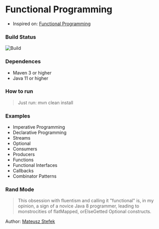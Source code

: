 # Functional Programming #

* Inspired on: [Functional Programming](https://github.com/amigoscode/java-functional-programming)

### Build Status

![Build](https://github.com/oseasjs/functional-programming/workflows/Build/badge.svg)


### Dependences

* Maven 3 or higher
* Java 11 or higher

### How to run

> Just run: mvn clean install 

### Examples ###

* Imperative Programming
* Declarative Programming
* Streams
* Optional
* Consumers
* Producers
* Functions
* Functional Interfaces
* Callbacks
* Combinator Patterns

### Rand Mode

> This obsession with fluentism and calling it "functional" is, in my opinion, a sign of a novice Java 8 programmer, leading to monstrocities of flatMapped, orElseGetted Optional constructs.
>
Author: [Mateusz Stefek](https://codereview.stackexchange.com/questions/214147/a-more-functional-try-catch-construct-in-java/214225)
